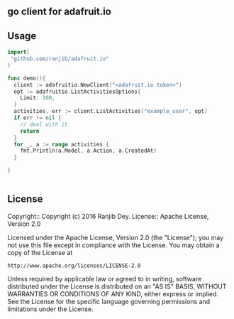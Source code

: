 ## go client for adafruit.io

## Usage

```go
import(
 "github.com/ranjib/adafruit.io"
)

func demo(){
  client := adafruitio.NewClient("<adafruit.io token>")
  opt := adafruitio.ListActivitiesOptions{
    Limit: 100,
  }
  activities, err := client.ListActivities("example_user", opt)
  if err != nil {
    // deal with it
    return
  }
  for _, a := range activities {
    fmt.Println(a.Model, a.Action, a.CreatedAt) 
  }

}
 
```


## License

Copyright:: Copyright (c) 2016 Ranjib Dey.
License:: Apache License, Version 2.0

Licensed under the Apache License, Version 2.0 (the "License");
you may not use this file except in compliance with the License.
You may obtain a copy of the License at

    http://www.apache.org/licenses/LICENSE-2.0

Unless required by applicable law or agreed to in writing, software
distributed under the License is distributed on an "AS IS" BASIS,
WITHOUT WARRANTIES OR CONDITIONS OF ANY KIND, either express or implied.
See the License for the specific language governing permissions and
limitations under the License.
